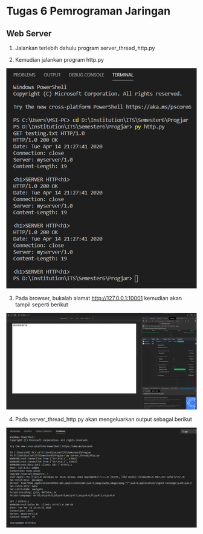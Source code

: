 # Tugas 6 Pemrograman Jaringan
## Web Server

1. Jalankan terlebih dahulu program server_thread_http.py

2. Kemudian jalankan program http.py

![alt text](https://github.com/jalerdio/PROGJAR_05111740000173/blob/master/Tugas6/http_py.png)

3. Pada browser, bukalah alamat http://127.0.0.1:10001 kemudian akan tampil seperti berikut

![alt text](https://github.com/jalerdio/PROGJAR_05111740000173/blob/master/Tugas6/hasil.png)

4. Pada server_thread_http.py akan mengeluarkan output sebagai berikut

![alt text](https://github.com/jalerdio/PROGJAR_05111740000173/blob/master/Tugas6/output%20server.png)
